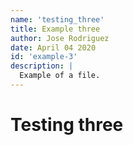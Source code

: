 ```yaml
---
name: 'testing_three'
title: Example three
author: Jose Rodriguez
date: April 04 2020
id: 'example-3'
description: |
  Example of a file.
---
```


# Testing three